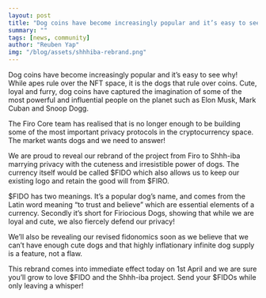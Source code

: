 ```yaml
---
layout: post
title: "Dog coins have become increasingly popular and it’s easy to see why"
summary: ""
tags: [news, community]
author: "Reuben Yap"
img: "/blog/assets/shhhiba-rebrand.png"
---
```

Dog coins have become increasingly popular and it’s easy to see why! While apes rule over the NFT space, it is the dogs that rule over coins. Cute, loyal and furry, dog coins have captured the imagination of some of the most powerful and influential people on the planet such as Elon Musk, Mark Cuban and Snoop Dogg.

The Firo Core team has realised that is no longer enough to be building some of the most important privacy protocols in the cryptocurrency space. The market wants dogs and we need to answer!

We are proud to reveal our rebrand of the project from Firo to Shhh-iba marrying privacy with the cuteness and irresistible power of dogs. The currency itself would be called $FIDO which also allows us to keep our existing logo and retain the good will from $FIRO.

$FIDO has two meanings. It’s a popular dog’s name, and comes from the Latin word meaning “to trust and believe” which are essential elements of a currency. Secondly it’s short for Firiocious Dogs, showing that while we are loyal and cute, we also fiercely defend our privacy!

We’ll also be revealing our revised fidonomics soon as we believe that we can’t have enough cute dogs and that highly inflationary infinite dog supply is a feature, not a flaw.

This rebrand comes into immediate effect today on 1st April and we are sure you’ll grow to love $FIDO and the Shhh-iba project. Send your $FIDOs while only leaving a whisper!
